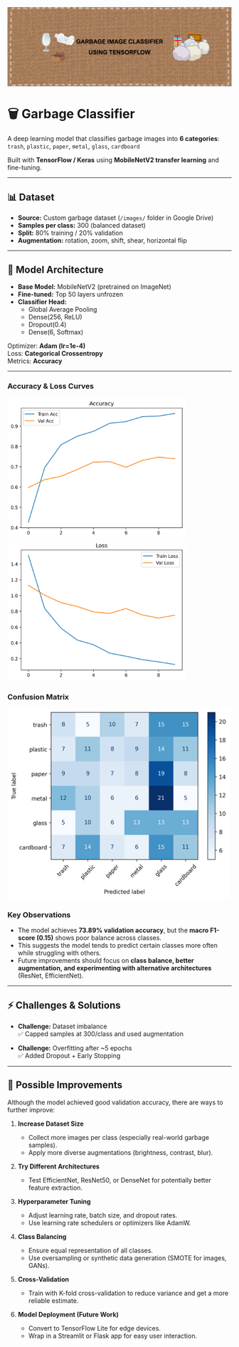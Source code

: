 ![Garbage Classifier Banner](Garbage%20Classifier%20Banner.png)

# 🗑️ Garbage Classifier

A deep learning model that classifies garbage images into **6 categories**:  
`trash`, `plastic`, `paper`, `metal`, `glass`, `cardboard`  

Built with **TensorFlow / Keras** using **MobileNetV2 transfer learning** and fine-tuning.

---

## 📊 Dataset
- **Source:** Custom garbage dataset (`/images/` folder in Google Drive)  
- **Samples per class:** 300 (balanced dataset)  
- **Split:** 80% training / 20% validation  
- **Augmentation:** rotation, zoom, shift, shear, horizontal flip  

---

## 🧠 Model Architecture
- **Base Model:** MobileNetV2 (pretrained on ImageNet)  
- **Fine-tuned:** Top 50 layers unfrozen  
- **Classifier Head:**  
  - Global Average Pooling  
  - Dense(256, ReLU)  
  - Dropout(0.4)  
  - Dense(6, Softmax)  

Optimizer: **Adam (lr=1e-4)**  
Loss: **Categorical Crossentropy**  
Metrics: **Accuracy**

---

### Accuracy & Loss Curves
<p float="left">
  <img src="results/accuracy_curve.png" width="400"/>
  <img src="results/loss_curve.png" width="400"/>
</p>

### Confusion Matrix
<img src="results/confusion_matrix.png" width="500"/>

### Key Observations
- The model achieves **73.89% validation accuracy**, but the **macro F1-score (0.15)** shows poor balance across classes.  
- This suggests the model tends to predict certain classes more often while struggling with others.  
- Future improvements should focus on **class balance, better augmentation, and experimenting with alternative architectures** (ResNet, EfficientNet).

---

## ⚡ Challenges & Solutions
- **Challenge:** Dataset imbalance  
  ✅ Capped samples at 300/class and used augmentation  

- **Challenge:** Overfitting after ~5 epochs  
  ✅ Added Dropout + Early Stopping  

---

## 🔧 Possible Improvements

Although the model achieved good validation accuracy, there are ways to further improve:

1. **Increase Dataset Size**  
   - Collect more images per class (especially real-world garbage samples).  
   - Apply more diverse augmentations (brightness, contrast, blur).

2. **Try Different Architectures**  
   - Test EfficientNet, ResNet50, or DenseNet for potentially better feature extraction.  

3. **Hyperparameter Tuning**  
   - Adjust learning rate, batch size, and dropout rates.  
   - Use learning rate schedulers or optimizers like AdamW.

4. **Class Balancing**  
   - Ensure equal representation of all classes.  
   - Use oversampling or synthetic data generation (SMOTE for images, GANs).

5. **Cross-Validation**  
   - Train with K-fold cross-validation to reduce variance and get a more reliable estimate.  

6. **Model Deployment (Future Work)**  
   - Convert to TensorFlow Lite for edge devices.  
   - Wrap in a Streamlit or Flask app for easy user interaction.


